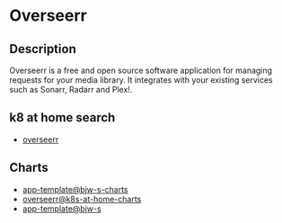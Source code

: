 # Overseerr

## Description

Overseerr is a free and open source software application for managing requests for your media library. It integrates with your existing services such as Sonarr, Radarr and Plex!.

## k8 at home search

- [overseerr](https://nanne.dev/k8s-at-home-search/#/overseerr)

## Charts

- [app-template@bjw-s-charts](https://bjw-s.github.io/helm-charts/)
- [overseerr@k8s-at-home-charts](https://k8s-at-home.com/charts/)
- [app-template@bjw-s](http://bjw-s.github.io/helm-charts/)
